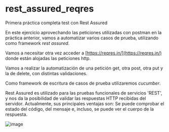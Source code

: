 # rest_assured_reqres
Primera práctica completa test con Rest Assured

En este ejercicio aprovechando las peticiones utilizadas con postman en la práctica anterior, vamos a automatizar varios casos de prueba, utilizando como framework *rest assured*. 

Vamos a necesitar otra vez acceder a [https://reqres.in/](https://reqres.in/) donde están alojadas las peticiones http.

Vamos a realizar la automatización de una petición get, otra post, otra put y la de delete, con distintas validaciones. 

Como framework de escritura de casos de prueba utilizaremos *cucumber*.

Rest Assured es utilizado para las pruebas funcionales de servicios 'REST', y nos da la posibilidad de validar las respuestas HTTP recibidas del servidor. Actualmente, sus principales ventajas son: Se puede comprobar el estado del código, del mensaje e, incluso, se puede ver el cuerpo de la respuesta.

![image](https://user-images.githubusercontent.com/37511909/169990464-1615da17-9022-4485-86a2-d7da98bbdd5e.png)
